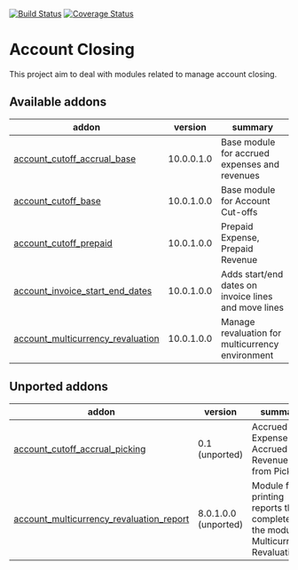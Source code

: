 [![Build Status](https://travis-ci.org/OCA/account-closing.svg?branch=10.0)](https://travis-ci.org/OCA/account-closing)
[![Coverage Status](https://img.shields.io/coveralls/OCA/account-closing.svg)](https://coveralls.io/r/OCA/account-closing?branch=10.0)

Account Closing
===============

This project aim to deal with modules related to manage account closing.

[//]: # (addons)

Available addons
----------------
addon | version | summary
--- | --- | ---
[account_cutoff_accrual_base](account_cutoff_accrual_base/) | 10.0.0.1.0 | Base module for accrued expenses and revenues
[account_cutoff_base](account_cutoff_base/) | 10.0.1.0.0 | Base module for Account Cut-offs
[account_cutoff_prepaid](account_cutoff_prepaid/) | 10.0.1.0.0 | Prepaid Expense, Prepaid Revenue
[account_invoice_start_end_dates](account_invoice_start_end_dates/) | 10.0.1.0.0 | Adds start/end dates on invoice lines and move lines
[account_multicurrency_revaluation](account_multicurrency_revaluation/) | 10.0.1.0.0 | Manage revaluation for multicurrency environment


Unported addons
---------------
addon | version | summary
--- | --- | ---
[account_cutoff_accrual_picking](account_cutoff_accrual_picking/) | 0.1 (unported) | Accrued Expense & Accrued Revenue from Pickings
[account_multicurrency_revaluation_report](account_multicurrency_revaluation_report/) | 8.0.1.0.0 (unported) | Module for printing reports that completes the module Multicurrency Revaluation

[//]: # (end addons)
